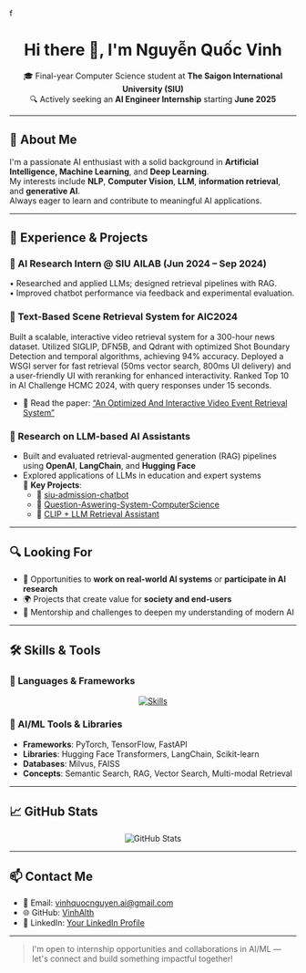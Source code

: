 f<h1 align="center">Hi there 👋, I'm Nguyễn Quốc Vinh</h1>

<p align="center">
  🎓 Final-year Computer Science student at <strong>The Saigon International University (SIU)</strong><br>
  🔍 Actively seeking an <strong>AI Engineer Internship</strong> starting <strong>June 2025</strong>
</p>

---

## 🧠 About Me

I'm a passionate AI enthusiast with a solid background in **Artificial Intelligence, Machine Learning**, and **Deep Learning**.  
My interests include **NLP**, **Computer Vision**, **LLM**, **information retrieval**, and **generative AI**.  
Always eager to learn and contribute to meaningful AI applications.

---

## 🔬 Experience & Projects

### 💼 AI Research Intern @ SIU AILAB (Jun 2024 – Sep 2024)
• Researched and applied LLMs; designed retrieval pipelines with RAG.  
• Improved chatbot performance via feedback and experimental evaluation.  

### 🧩 Text-Based Scene Retrieval System for AIC2024
Built a scalable, interactive video retrieval system for a 300-hour news dataset. Utilized SIGLIP, DFN5B, and Qdrant with optimized Shot Boundary Detection and temporal algorithms, achieving 94% accuracy. Deployed a WSGI server for fast retrieval (50ms vector search, 800ms UI delivery) and a user-friendly UI with reranking for enhanced interactivity. Ranked Top 10 in AI Challenge HCMC 2024, with query responses under 15 seconds.  

- 📄 Read the paper: [“An Optimized And Interactive Video Event Retrieval System”](https://link.springer.com/chapter/10.1007/978-981-96-4291-5_9) <!-- Replace with actual link -->

### 🤖 Research on LLM-based AI Assistants

- Built and evaluated retrieval-augmented generation (RAG) pipelines using **OpenAI**, **LangChain**, and **Hugging Face**
- Explored applications of LLMs in education and expert systems  
🚀 **Key Projects**:
  - 🔗 [siu-admission-chatbot](https://github.com/VinhAlth/siu-admission-chatbot)  
  - 🔗 [Question-Aswering-System-ComputerScience](https://github.com/VinhAlth/Question-Aswering-System-ComputerScience)  
  - 🔗 [CLIP + LLM Retrieval Assistant](https://github.com/yourusername/project3)  

---

## 🔍 Looking For

- 🤝 Opportunities to **work on real-world AI systems** or **participate in AI research**
- 🌍 Projects that create value for **society and end-users**
- 🎯 Mentorship and challenges to deepen my understanding of modern AI

---

## 🛠️ Skills & Tools

### 🧰 Languages & Frameworks

<p align="center">
  <a href="https://skillicons.dev">
    <img src="https://skillicons.dev/icons?i=python,java,javascript,html,css,fastapi,flask,pytorch,tensorflow,opencv,docker,git,github,vscode,linux,bash,jupyter,postman" alt="Skills" />
  </a>
</p>

### 🧪 AI/ML Tools & Libraries

- **Frameworks**: PyTorch, TensorFlow, FastAPI
- **Libraries**: Hugging Face Transformers, LangChain, Scikit-learn
- **Databases**: Milvus, FAISS
- **Concepts**: Semantic Search, RAG, Vector Search, Multi-modal Retrieval

---

## 📈 GitHub Stats

<p align="center">
  <img src="https://github-readme-stats.vercel.app/api?username=VinhAlth&show_icons=true&theme=radical" alt="GitHub Stats" />
</p>

---

## 📫 Contact Me

- 📧 Email: [vinhquocnguyen.ai@gmail.com](mailto:vinhquocnguyen.ai@gmail.com)
- 🌐 GitHub: [VinhAlth](https://github.com/VinhAlth)
- 🔗 LinkedIn: [Your LinkedIn Profile](https://linkedin.com/in/your-profile) <!-- Replace with actual link -->

---

> I'm open to internship opportunities and collaborations in AI/ML — let's connect and build something impactful together!
